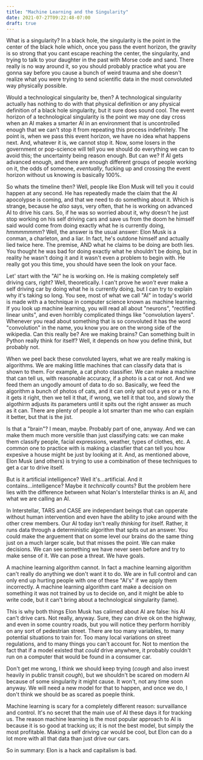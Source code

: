 ```yaml
---
title: "Machine Learning and the Singularity"
date: 2021-07-27T09:22:48-07:00
draft: true
---
```


What is a singularity?
In a black hole, the singularity is the point in the center of the black hole which, once you pass the event horizon, the gravity is so strong that you cant escape reaching the center, the singularity, and trying to talk to your daughter in the past with Morse code and sand.
There really is no way around it, so you should probably practice what you are gonna say before you cause a bunch of weird trauma and she doesn't realize what you were trying to send scientific data in the most convoluted way physically possible.

Would a technological singularity be, then?
A technological singularity actually has nothing to do with that physical definition or any physical definition of a black hole singularity, but it sure does sound cool.
The event horizon of a technological singularity is the point we may one day cross when an AI makes a smarter AI in an environment that is uncontrolled enough that we can't stop it from repeating this process indefinitely.
The point is, when we pass this event horizon, we have no idea what happens next.
And, whatever it is, we cannot stop it.
Now, some losers in the government or pop-science will tell you we should do everything we can to avoid this; the uncertainty being reason enough.
But can we?
If AI gets advanced enough, and there are enough different groups of people working on it, the odds of someone, *eventually*, fucking up and crossing the event horizon without us knowing is basically 100%.

So whats the timeline then?
Well, people like Elon Musk will tell you it could happen at any second.
He has repeatedly made the claim that the AI apocolypse is coming, and that we need to do something about it.
Which is strange, because he *also* says, very often, that he is working on advanced AI to drive his cars.
So, if he was so worried about it, why doesn't he just stop working on his self driving cars and save us from the doom he himself said would come from doing exactly what he is currently doing, *hmmmmmmm*?
Well, the answer is the usual answer: Elon Musk is a conman, a charleton, and a liar.
In fact, he's outdone himself and actually lied twice here. 
The premise, AND what he claims to be doing are both lies.
You thought he was bad for doing exactly what he shouldn't be doing, but in reality he wasn't doing it and it wasn't even a problem to begin with.
He really got you this time, you should have seen the look on your face.

Let' start with the "AI" he is working on.
He is making completely self driving cars, right?
Well, theoretically.
I can't prove he *won't* ever make a self driving car by doing what he is currently doing, but I can try to explain why it's taking so long.
You see, most of what we call "AI" in today's world is made with a a technique in computer science known as machine learning.
If you look up machine learning, you will read all about "neurons", "rectified linear units", and even horribly complicated things like "convolution layers".
Whenever you read about something that is so convoluted it has the word "convolution" in the name, you know you are on the wrong side of the wikipedia.
Can this really be?
Are we making brains?
Can something built in Python really think for itself?
Well, it depends on how you define think, but probably not.

When we peel back these convoluted layers, what we are really making is algorithms.
We are making little machines that can classify data that is shown to them.
For example, a cat photo classifier.
We can make a machine that can tell us, with reasonable accuracy, if a photo is a cat or not.
And we feed them an ungodly amount of data to do so.
Basically, we feed the algorithm a bunch of photos of cats, and it can only spit out a yes or a no.
If it gets it right, then we tell it that, if wrong, we tell it that too, and slowly the algothirm adjusts its parameters until it spits out the right answer as much as it can.
There are plenty of people a lot smarter than me who can explain it better, but that is the jist.

Is that a "brain"?
I mean, maybe.
Probably part of one, anyway.
And we can make them much more versitile than just classifying cats: we can make them classify people, facial expressions, weather, types of clothes, etc.
A common one to practice with is making a classfier that can tell you how expesive a house might be just by looking at it.
And, as mentioned above, Elon Musk (and others) is trying to use a combination of these techniques to get a car to drive itself.

But is it artificial intelligence?
Well it's...artificial.
And it contains...intelligence?
Maybe it *technically* counts?
But the problem here lies with the difference between what Nolan's Interstellar thinks is an AI, and what we are calling an AI.

In Interstellar, TARS and CASE are independant beings that can opperate without human intervention and even have the ability to joke around with the other crew members.
Our AI today isn't really *thinking* for itself. 
Rather, it runs data through a deterministic algorithm that spits out an answer.
You could make the arguement that on some level our brains do the same thing just on a much larger scale, but that misses the point.
We can make decisions.
We can see something we have never seen before and try to make sense of it.
We can pose a threat.
We have goals.

A machine learning algorithm cannot.
In fact a machine learning algorithm can't really do anything we don't want it to do.
We are in full control and can only end up hurting people with one of these "AI's" if we apply them incorrectly.
A machine learning algorithm cant make a decision on something it was not trained by us to decide on, and it might be able to write code, but it can't bring about a technological singularity (lame).

This is why both things Elon Musk has calimed about AI are false: his AI can't drive cars. Not really, anyway.
Sure, they can drive ok on the highway, and even in some country roads, but you will notice they perform horribly on any sort of pedestrian street.
There are too many variables, to many potential situations to train for.
Too many local variations on street regulations, and to many things you can't account for.
Not to mention the fact that if a model existed that *could* drive anywhere, it probably couldn't run on a computer that would be found in a consumer car.

Don't get me wrong, I think we should keep trying (*cough* and also invest heavily in public transit *cough*), but we shouldn't be scared on modern AI because of some singularity it might cause.
It won't, not any time soon anyway.
We will need a new model for that to happen, and once we do, I don't think we should be as scared as poeple think.

Machine learning is scary for a completely different reason: survaillance and control.
It's no secret that the main use of AI these days it for tracking us.
The reason machine learning is the most popular approach to AI is because it is so good at tracking us; it is not the best model, but simply the most profitable.
Making a self driving car would be cool, but Elon can do a lot more with all that data than just drive our cars.

So in summary: Elon is a hack and capitalism is bad.